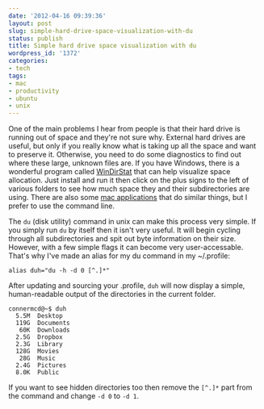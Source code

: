 ```yaml
---
date: '2012-04-16 09:39:36'
layout: post
slug: simple-hard-drive-space-visualization-with-du
status: publish
title: Simple hard drive space visualization with du
wordpress_id: '1372'
categories:
- tech
tags:
- mac
- productivity
- ubuntu
- unix
---
```


One of the main problems I hear from people is that their hard drive is running out of space and they're not sure why. External hard drives are useful, but only if you really know what is taking up all the space and want to preserve it. Otherwise, you need to do some diagnostics to find out where these large, unknown files are. If you have Windows, there is a wonderful program called [WinDirStat](http://windirstat.info/) that can help visualize space allocation. Just install and run it then click on the plus signs to the left of various folders to see how much space they and their subdirectories are using. There are also some [mac applications](http://www.macworld.com/article/1050432/spaceutilities.html) that do similar things, but I prefer to use the command line.

The `du` (disk utility) command in unix can make this process very simple. If you simply run `du` by itself then it isn't very useful. It will begin cycling through all subdirectories and spit out byte information on their size. However, with a few simple flags it can become very user-accessable. That's why I've made an alias for my du command in my ~/.profile:

```
alias duh="du -h -d 0 [^.]*"
```

After updating and sourcing your .profile, `duh` will now display a simple, human-readable output of the directories in the current folder.

```
connermcd@~$ duh
  5.5M  Desktop
  119G  Documents
   60K  Downloads
  2.5G  Dropbox
  2.3G  Library
  128G  Movies
   28G  Music
  2.4G  Pictures
  8.0K  Public
```

If you want to see hidden directories too then remove the `[^.]*` part from the command and change `-d 0` to `-d 1`.

